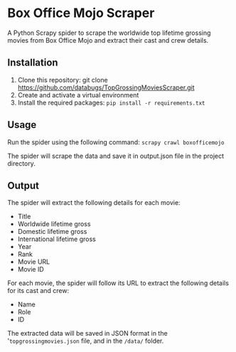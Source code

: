 # Box Office Mojo Scraper
A Python Scrapy spider to scrape the worldwide top lifetime grossing movies from Box Office Mojo and extract their cast and crew details.

## Installation
1. Clone this repository: git clone https://github.com/databugs/TopGrossingMoviesScraper.git
2. Create and activate a virtual environment
3. Install the required packages: ```pip install -r requirements.txt```

## Usage
Run the spider using the following command: 
```scrapy crawl boxofficemojo```

The spider will scrape the data and save it in output.json file in the project directory.

## Output
The spider will extract the following details for each movie:

- Title
- Worldwide lifetime gross
- Domestic lifetime gross
- International lifetime gross
- Year
- Rank
- Movie URL
- Movie ID

For each movie, the spider will follow its URL to extract the following details for its cast and crew:

- Name
- Role
- ID

The extracted data will be saved in JSON format in the '`topgrossingmovies.json` file, and in the `/data/` folder.
